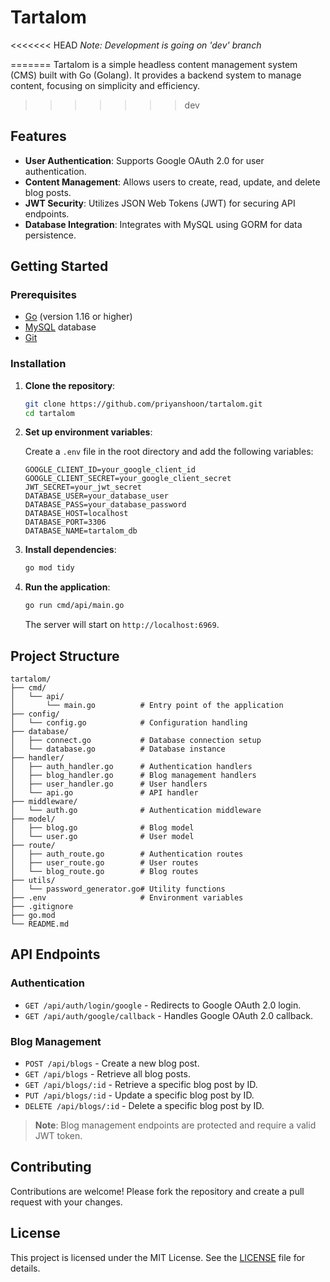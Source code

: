 # Tartalom

<<<<<<< HEAD
*Note: Development is going on 'dev' branch*

=======
Tartalom is a simple headless content management system (CMS) built with Go (Golang). It provides a backend system to manage content, focusing on simplicity and efficiency.
>>>>>>> dev

## Features

- **User Authentication**: Supports Google OAuth 2.0 for user authentication.
- **Content Management**: Allows users to create, read, update, and delete blog posts.
- **JWT Security**: Utilizes JSON Web Tokens (JWT) for securing API endpoints.
- **Database Integration**: Integrates with MySQL using GORM for data persistence.

## Getting Started

### Prerequisites

- [Go](https://golang.org/dl/) (version 1.16 or higher)
- [MySQL](https://www.mysql.com/) database
- [Git](https://git-scm.com/)

### Installation

1. **Clone the repository**:

   ```bash
   git clone https://github.com/priyanshoon/tartalom.git
   cd tartalom
   ```

2. **Set up environment variables**:

   Create a `.env` file in the root directory and add the following variables:

   ```env
   GOOGLE_CLIENT_ID=your_google_client_id
   GOOGLE_CLIENT_SECRET=your_google_client_secret
   JWT_SECRET=your_jwt_secret
   DATABASE_USER=your_database_user
   DATABASE_PASS=your_database_password
   DATABASE_HOST=localhost
   DATABASE_PORT=3306
   DATABASE_NAME=tartalom_db
   ```

3. **Install dependencies**:

   ```bash
   go mod tidy
   ```

4. **Run the application**:

   ```bash
   go run cmd/api/main.go
   ```

   The server will start on `http://localhost:6969`.

## Project Structure

```
tartalom/
├── cmd/
│   └── api/
│       └── main.go          # Entry point of the application
├── config/
│   └── config.go            # Configuration handling
├── database/
│   ├── connect.go           # Database connection setup
│   └── database.go          # Database instance
├── handler/
│   ├── auth_handler.go      # Authentication handlers
│   ├── blog_handler.go      # Blog management handlers
│   ├── user_handler.go      # User handlers
│   └── api.go               # API handler
├── middleware/
│   └── auth.go              # Authentication middleware
├── model/
│   ├── blog.go              # Blog model
│   └── user.go              # User model
├── route/
│   ├── auth_route.go        # Authentication routes
│   ├── user_route.go        # User routes
│   └── blog_route.go        # Blog routes
├── utils/
│   └── password_generator.go# Utility functions
├── .env                     # Environment variables
├── .gitignore
├── go.mod
└── README.md
```

## API Endpoints

### Authentication

- `GET /api/auth/login/google` - Redirects to Google OAuth 2.0 login.
- `GET /api/auth/google/callback` - Handles Google OAuth 2.0 callback.

### Blog Management

- `POST /api/blogs` - Create a new blog post.
- `GET /api/blogs` - Retrieve all blog posts.
- `GET /api/blogs/:id` - Retrieve a specific blog post by ID.
- `PUT /api/blogs/:id` - Update a specific blog post by ID.
- `DELETE /api/blogs/:id` - Delete a specific blog post by ID.

> **Note**: Blog management endpoints are protected and require a valid JWT token.

## Contributing

Contributions are welcome! Please fork the repository and create a pull request with your changes.

## License

This project is licensed under the MIT License. See the [LICENSE](LICENSE) file for details.

